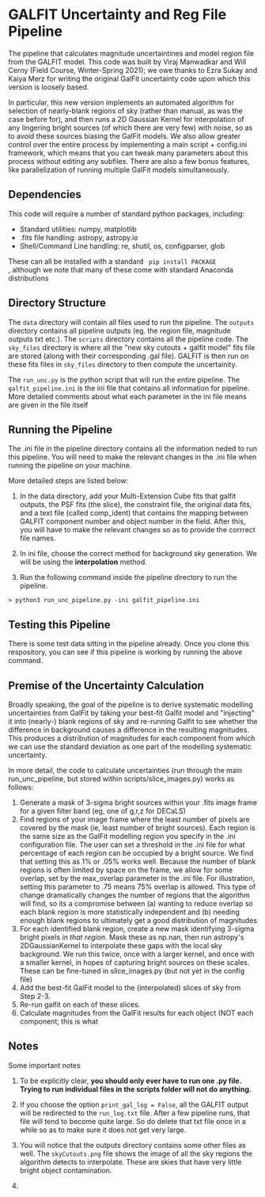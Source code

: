 # GALFIT Uncertainty and Reg File Pipeline

The pipeline that calculates magnitude uncertaintines and model region file from the GALFIT model. This code was built by Viraj Manwadkar and Will Cerny (Field Course, Winter-Spring 2021); we owe thanks to Ezra Sukay and Kaiya Merz for writing the original GalFit uncertainty code upon which this version is loosely based.

In particular, this new version implements an automated algorithm for selection of nearly-blank regions of sky (rather than manual, as was the case before for), and then runs a 2D Gaussian Kernel for interpolation of any lingering bright sources (of which there are very few) with noise, so as to avoid these sources biasing the GalFit models. We also allow greater control over the entire process by implementing a main script + config.ini framework, which means that you can tweak many parameters about this process without editing any subfiles. There are also a few bonus features, like parallelization of running multiple GalFit models simultaneously.

## Dependencies
This code will require a number of standard python packages, including:
* Standard utilities: numpy, matplotlib
* .fits file handling: astropy, astropy.io
* Shell/Command Line handling: re, shutil, os, configparser, glob

These can all be installed with a standard <code> pip install PACKAGE </code>, although we note that many of these come with standard Anaconda distributions

## Directory Structure 

The ```data``` directory will contain all files used to run the pipeline. The ```outputs``` directory contains all pipeline outputs (eg. the region file, magnitude outputs txt etc.). The ```scripts``` directory contains all the pipeline code. The ```sky_files``` directory is where all the "new sky cutouts + galfit model" fits file are stored (along with their corresponding .gal file). GALFIT is then run on these fits files in ```sky_files``` directory to then compute the uncertainity. 

The ```run_unc.py``` is the python script that will run the entire pipeline. The ```galfit_pipeline.ini``` is the ini file that contains all information for pipeline. More detailed comments about what each parameter in the ini file means are given in the file itself

## Running the Pipeline

The .ini file in the pipeline directory contains all the information neded to run this pipeline. You will need to make the relevant changes in the .ini file when running the pipeline on your machine. 

More detailed steps are listed below:

1. In the data directory, add your Multi-Extension Cube fits that galfit outputs, the PSF fits (the slice), the constraint file, the original data fits, and a text file (called comp_ident) that contains the mapping between GALFIT component number and object number in the field. After this, you will have to make the relevant changes so as to provide the corrrect file names. 

2. In ini file,  choose the correct method for background sky generation. We will be using the **interpolation** method. 

3. Run the following command inside the pipeline directory to run the pipeline.
```
> python3 run_unc_pipeline.py -ini galfit_pipeline.ini
```

## Testing this Pipeline

There is some test data sitting in the pipeline already. Once you clone this respository, you can see if this pipeline is working by running the above command. 

## Premise of the Uncertainty Calculation

Broadly speaking, the goal of the pipeline is to derive systematic modelling uncertainties from GalFit by taking your best-fit Galfit model and "injecting" it into (nearly-) blank regions of sky and re-running Galfit to see whether the difference in background causes a difference in the resulting magnitudes. This produces a distribution of magnitudes for each component from which we can use the standard deviation as one part of the modelling systematic uncertainty. 

In more detail, the code to calculate uncertainties (run through the main run_unc_pipeline, but stored within scripts/slice_images.py) works as follows:

1. Generate a mask of 3-sigma bright sources within your .fits image frame for a given filter band (eg, one of g,r,z for DECaLS)
2. Find regions of your image frame where the least number of pixels are covered by the mask (ie, least number of bright sources). Each region is the same size as the GalFit modelling region you specify in the .ini configuration file. The user can set a threshold in the .ini file for what percentage of each region can be occupied by a bright source. We find that setting this as 1% or .05% works well.  Because the number of blank regions is often limited by space on the frame, we allow for some overlap, set by the max_overlap parameter in the .ini file. For illustration, setting this parameter to .75 means 75% overlap is allowed. This type of change dramatically changes the number of regions that the algorithm will find, so its a compromise between (a) wanting to reduce overlap so each blank region is more statistically independent and (b) needing enough blank regions to ultimately get a good distribution of magnitudes 
3. For each identified blank region, create a new mask identifying 3-sigma bright pixels *in that region*. Mask these as np.nan, then run astropy's 2DGaussianKernel to interpolate these gaps with the local sky background. We run this twice, once with a larger kernel, and once with a smaller kernel, in hopes of capturing bright sources on these scales. These can be fine-tuned in slice_images.py  (but not yet in the config file)
4. Add the best-fit GalFit model to the (interpolated) slices of sky from Step 2-3. 
5. Re-run galfit on each of these slices.
6. Calculate magnitudes from the GalFit results for each object (NOT each component; this is what 

## Notes

Some important notes 

1. To be explicitly clear, **you should only ever have to run one .py file. Trying to run individual files in the scripts folder will not do anything.**
2. If you choose the option ```print_gal_log = False```, all the GALFIT output will be redirected to the ```run_log.txt``` file. After a few pipeline runs, that file will tend to become quite large. So do delete that txt file once in a while so as to make sure it does not get very large. 

2. You will notice that the outputs directory contains some other files as well. The ```skyCutouts.png``` file shows the image of all the sky regions the algorithm detects to interpolate. These are skies that have very little bright object contamination. 

3. 
